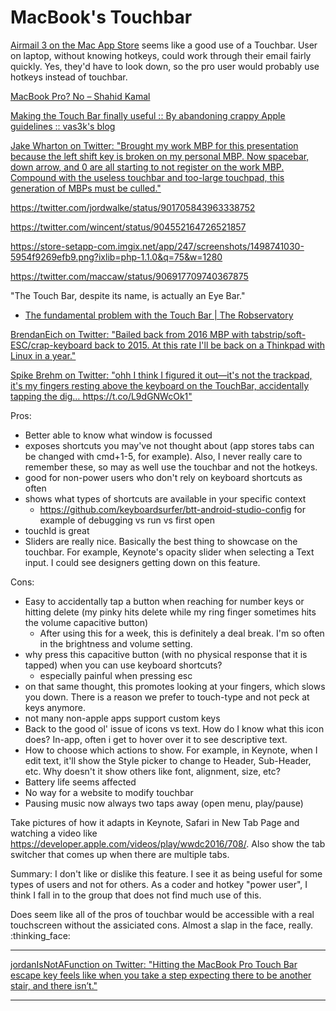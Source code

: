 # MacBook's Touchbar

[Airmail 3 on the Mac App Store](https://itunes.apple.com/us/app/airmail-3/id918858936?mt=12) seems like a good use
of a Touchbar. User on laptop, without knowing hotkeys, could work through their email fairly quickly. Yes, they'd
have to look down, so the pro user would probably use hotkeys instead of touchbar.

[MacBook Pro? No – Shahid Kamal](http://shahidkamal.com/macbook-pro-no/?utm_source=hackernewsletter&utm_medium=email&utm_term=cutting_room_floor)

[Making the Touch Bar finally useful :: By abandoning crappy Apple guidelines :: vas3k's blog](http://vas3k.com/blog/touchbar/?utm_source=hackernewsletter&utm_medium=email&utm_term=design)

[Jake Wharton on Twitter: "Brought my work MBP for this presentation because the left shift key is broken on my personal MBP\. Now spacebar, down arrow, and 0 are all starting to not register on the work MBP\. Compound with the useless touchbar and too\-large touchpad, this generation of MBPs must be culled\."](https://twitter.com/JakeWharton/status/983817049976684545)

https://twitter.com/jordwalke/status/901705843963338752

https://twitter.com/wincent/status/904552164726521857

https://store-setapp-com.imgix.net/app/247/screenshots/1498741030-5954f9269efb9.png?ixlib=php-1.1.0&q=75&w=1280

https://twitter.com/maccaw/status/906917709740367875

"The Touch Bar, despite its name, is actually an Eye Bar."

- [The fundamental problem with the Touch Bar \| The Robservatory](https://robservatory.com/the-fundamental-problem-with-the-touch-bar/)

[BrendanEich on Twitter: "Bailed back from 2016 MBP with tabstrip/soft\-ESC/crap\-keyboard back to 2015\. At this rate I'll be back on a Thinkpad with Linux in a year\."](https://twitter.com/BrendanEich/status/926186035179962368)

[Spike Brehm on Twitter: "ohh I think I figured it out—it's not the trackpad, it's my fingers resting above the keyboard on the TouchBar, accidentally tapping the dig… https://t\.co/L9dGNWcOk1"](https://twitter.com/spikebrehm/status/938136448871600128)

Pros:
- Better able to know what window is focussed
- exposes shortcuts you may've not thought about (app stores tabs can be changed with cmd+1-5, for example). Also, I never really care to remember these, so may as well use the touchbar and not the hotkeys.
- good for non-power users who don't rely on keyboard shortcuts as often
- shows what types of shortcuts are available in your specific context
  - https://github.com/keyboardsurfer/btt-android-studio-config for example of debugging vs run vs first open
- touchId is great
- Sliders are really nice. Basically the best thing to showcase  on the touchbar. For example, Keynote's opacity slider when selecting a Text input. I could see designers getting down on this feature.

Cons:
- Easy to accidentally tap a button when reaching for number keys or hitting delete (my pinky hits delete while my ring finger sometimes hits the volume capacitive button)
  - After using this for a week, this is definitely a deal break. I'm so often in the brightness and volume setting.
- why press this capacitive button (with no physical response that it is tapped) when you can use keyboard shortcuts?
  - especially painful when pressing esc
- on that same thought, this promotes looking at your fingers, which slows you down. There is a reason we prefer to touch-type and not peck at keys anymore.
- not many non-apple apps support custom keys
- Back to the good ol' issue of icons vs text. How do I know what this icon does? In-app, often i get to hover over it to see descriptive text.
- How to choose which actions to show. For example, in Keynote, when I edit text, it'll show the Style picker to change to Header, Sub-Header, etc. Why doesn't it show others like font, alignment, size, etc?
- Battery life seems affected
- No way for a website to modify touchbar
- Pausing music now always two taps away (open menu, play/pause)

Take pictures of how it adapts in Keynote, Safari in New Tab Page and watching a video like https://developer.apple.com/videos/play/wwdc2016/708/. Also show the tab switcher that comes up when there are multiple tabs.

Summary:
I don't like or dislike this feature. I see it as being useful for some types of users and not for others. As a coder and hotkey "power user", I think I fall in to the group that does not find much use of this.

Does seem like all of the pros of touchbar would be accessible with a real touchscreen without the assiciated cons. Almost a slap in the face, really. :thinking_face:

---

[jordanIsNotAFunction on Twitter: "Hitting the MacBook Pro Touch Bar escape key feels like when you take a step expecting there to be another stair, and there isn’t\."](https://twitter.com/jordwalke/status/924932778323427330)

---
